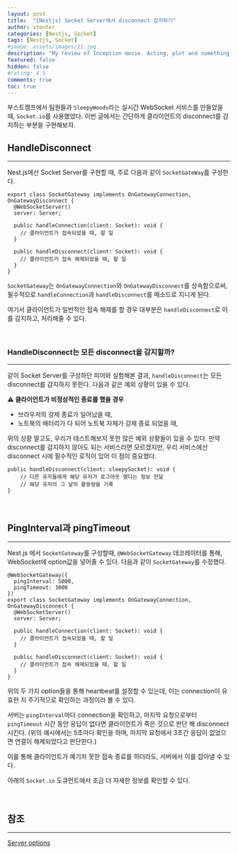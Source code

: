 ```yaml
---
layout: post
title:  "[Nestjs] Socket Server에서 disconnect 감지하기"
author: stouter
categories: [Nestjs, Socket]
tags: [Nestjs, Socket]
#image: assets/images/11.jpg
description: "My review of Inception movie. Acting, plot and something else in this short description."
featured: false
hidden: false
#rating: 4.5
comments: true
toc: true
---
```



부스트캠프에서 팀원들과 `SleepyWoods`라는 실시간 WebSocket 서비스를 만들었을 때, `Socket.io`를 사용했었다. 이번 글에서는 간단하게 클라이언트의 disconnect를 감지하는 부분을 구현해보자.

## HandleDisconnect

---

Nest.js에선 Socket Server를 구현할 때, 주로 다음과 같이 `SocketGateWay`를 구성한다.

```tsx
export class SocketGateway implements OnGatewayConnection, OnGatewayDisconnect {
  @WebSocketServer()
  server: Server;

  public handleConnection(client: Socket): void {
    // 클라이언트가 접속되었을 때, 할 일
  }

  public handleDisconnect(client: Socket): void {
    // 클라이언트가 접속 해제되었을 때, 할 일
  }
}
```

`SocketGateway`는 `OnGatewayConnection`와 `OnGatewayDisconnect`를 상속함으로써, 필수적으로 `handleConnection`과 `handleDisconnect`를 메소드로 지니게 된다.

여기서 클라이언트가 일반적인 접속 해제를 할 경우 대부분은 `handleDisconnect`로 이를 감지하고, 처리해줄 수 있다.

<br>

### HandleDisconnect는 모든 disconnect을 감지할까?

---

같이 Socket Server를 구성하던 피어와 실험해본 결과, `handleDisconnect`는 모든 disconnect를 감지하지 못한다. 다음과 같은 예외 상황이 있을 수 있다.

**⚠️ 클라이언트가 비정상적인 종료를 했을 경우**

- 브라우저의 강제 종료가 일어났을 때,
- 노트북의 배터리가 다 되어 노트북 자체가 강제 종료 되었을 때,

위의 상황 말고도, 우리가 테스트해보지 못한 많은 예외 상황들이 있을 수 있다. 만약 disconnect를 감지하지 않아도 되는 서비스라면 모르겠지만, 우리 서비스에선 disconnect 시에 필수적인 로직이 있어 이 점이 중요했다.

```tsx
public handleDisconnect(client: sleepySocket): void {
    // 다른 유저들에게 해당 유저가 로그아웃 했다는 정보 전달
    // 해당 유저의 그 날의 활동량을 기록
}
```

<br>

## PingInterval과 pingTimeout

---

Nest.js 에서 `SocketGateway`를 구성할때, `@WebSocketGateway` 데코레이터를 통해, WebSocket에 option값을 넣어줄 수 있다. 다음과 같이 `SocketGateway`를 수정했다.

```tsx
@WebSocketGateway({
  pingInterval: 5000,
  pingTimeout: 3000
})
export class SocketGateway implements OnGatewayConnection, OnGatewayDisconnect {
  @WebSocketServer()
  server: Server;

  public handleConnection(client: Socket): void {
    // 클라이언트가 접속되었을 때, 할 일
  }

  public handleDisconnect(client: Socket): void {
    // 클라이언트가 접속 해제되었을 때, 할 일
  }
}
```

위의 두 가지 option들을 통해 heartbeat를 설정할 수 있는데, 이는 connection이 유효한 지 주기적으로 확인하는 과정이라 볼 수 있다.

서버는 `pingInterval`마다 connection을 확인하고, 마지막 요청으로부터 `pingTimeout` 시간 동안 응답이 없다면 클라이언트가 죽은 것으로 판단 해 disconnect 시킨다.
(위의 예시에서는 5초마다 확인을 하며, 마지막 요청에서 3초간 응답이 없었으면 연결이 해제되었다고 판단한다.)

이를 통해 클라이언트가 예기치 못한 접속 종료를 하더라도, 서버에서 이를 잡아낼 수 있다.

아래의 `Socket.io` 도큐먼트에서 조금 더 자세한 정보를 확인할 수 있다.

<br>

## 참조

---

[Server options](https://socket.io/docs/v4/server-options/)
